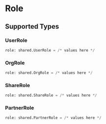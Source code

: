 # Role


## Supported Types

### UserRole

```python
role: shared.UserRole = /* values here */
```

### OrgRole

```python
role: shared.OrgRole = /* values here */
```

### ShareRole

```python
role: shared.ShareRole = /* values here */
```

### PartnerRole

```python
role: shared.PartnerRole = /* values here */
```

